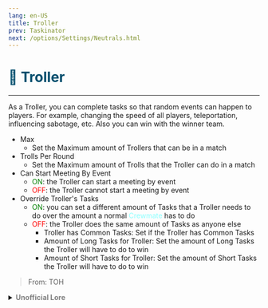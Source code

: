 ```yaml
---
lang: en-US
title: Troller
prev: Taskinator
next: /options/Settings/Neutrals.html
---
```


# <font color="#004e6d">🧨 <b>Troller</b></font> <Badge text="Benign" type="tip" vertical="middle"/>
---

As a Troller, you can complete tasks so that random events can happen to players. For example, changing the speed of all players, teleportation, influencing sabotage, etc. Also you can win with the winner team.
* Max
  * Set the Maximum amount of Trollers that can be in a match
* Trolls Per Round
  * Set the Maximum amount of Trolls that the Troller can do in a match
* Can Start Meeting By Event
  * <font color=green>ON</font>: the Troller can start a meeting by event
  * <font color=red>OFF</font>: the Troller cannot start a meeting by event
* Override Troller's Tasks
  * <font color=green>ON</font>: you can set a different amount of Tasks that a Troller needs to do over the amount a normal <font color=#8cffff>Crewmate</font> has to do
  * <font color=red>OFF</font>: the Troller does the same amount of Tasks as anyone else
    * Troller has Common Tasks: Set if the Troller has Common Tasks
    * Amount of Long Tasks for Troller: Set the amount of Long Tasks the Troller will have to do to win
    * Amount of Short Tasks for Troller: Set the amount of Short Tasks the Troller will have to do to win

> From: TOH

<details>
<summary><b><font color=gray>Unofficial Lore</font></b></summary>

Placeholder: This role is a ROLE OH EM GOSH
> Submitted by: Member
</details>